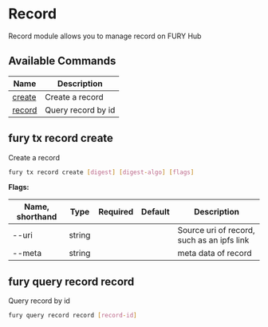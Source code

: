 # Record

Record module allows you to manage record on FURY Hub

## Available Commands

| Name                                | Description        |
| ----------------------------------- | ------------------ |
| [create](#fury-tx-record-create)    | Create a record    |
| [record](#fury-query-record-record) | Query record by id |

## fury tx record create

Create a record

```bash
fury tx record create [digest] [digest-algo] [flags]
```

**Flags:**

| Name, shorthand | Type   | Required | Default | Description                                |
| --------------- | ------ | -------- | ------- | ------------------------------------------ |
| --uri           | string |          |         | Source uri of record, such as an ipfs link |
| --meta          | string |          |         | meta data of record                        |

## fury query record record

Query record by id

```bash
fury query record record [record-id]
```
